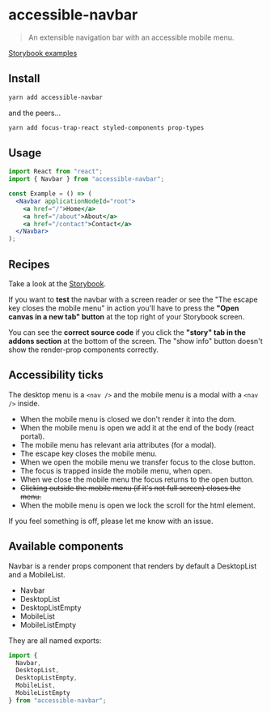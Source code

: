 # accessible-navbar

> An extensible navigation bar with an accessible mobile menu.

[Storybook examples](https://accessible-navbar.netlify.com/)

## Install

```bash
yarn add accessible-navbar
```

and the peers...

```bash
yarn add focus-trap-react styled-components prop-types
```

## Usage

```jsx
import React from "react";
import { Navbar } from "accessible-navbar";

const Example = () => (
  <Navbar applicationNodeId="root">
    <a href="/">Home</a>
    <a href="/about">About</a>
    <a href="/contact">Contact</a>
  </Navbar>
);
```

## Recipes

Take a look at the [Storybook](https://accessible-navbar.netlify.com/).

If you want to **test** the navbar with a screen reader or see the "The escape key closes the mobile menu" in action you'll have to press the **"Open canvas in a new tab" button** at the top right of your Storybook screen.

You can see the **correct source code** if you click the **"story" tab in the addons section** at the bottom of the screen. The "show info" button doesn't show the render-prop components correctly.

## Accessibility ticks

The desktop menu is a `<nav />` and the mobile menu is a modal with a `<nav />` inside.

- When the mobile menu is closed we don't render it into the dom.
- When the mobile menu is open we add it at the end of the body (react portal).
- The mobile menu has relevant aria attributes (for a modal).
- The escape key closes the mobile menu.
- When we open the mobile menu we transfer focus to the close button.
- The focus is trapped inside the mobile menu, when open.
- When we close the mobile menu the focus returns to the open button.
- ~~Clicking outside the mobile menu (if it's not full screen) closes the menu.~~
- When the mobile menu is open we lock the scroll for the html element.

If you feel something is off, please let me know with an issue.

## Available components

Navbar is a render props component that renders by default a DesktopList and a MobileList.

- Navbar
- DesktopList
- DesktopListEmpty
- MobileList
- MobileListEmpty

They are all named exports:

```jsx
import {
  Navbar,
  DesktopList,
  DesktopListEmpty,
  MobileList,
  MobileListEmpty
} from "accessible-navbar";
```
